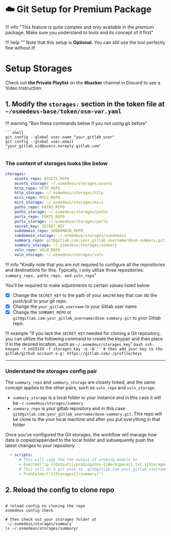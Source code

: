# :cloud: Git Setup for Premium Package

!!! info "This feature is quite complex and only available in the premium package. Make sure you understand to tools and its concept of it first"

!!! help ""
    Note that this setup is **Optional**. You can still use the tool perfectly fine without it!

# Setup Storages

Check out **the Private Playlist** on the **#backer** channel in Discord to see a Video Instruction.

## 1. Modify the `storages:` section in the token file at `~/osmedeus-base/token/osm-var.yaml`

!!! warning "Run these commands below if you not using git before"

    ```shell
    git config --global user.name "your_gitlab_user"
    git config --global user.email "your_gitlab_uid@users.noreply.gitlab.com"
    ```

### The content of storages looks like below

```yaml
storages:
    assets_repo: ASSETS_REPO
    assets_storage: ~/.osmedeus/storages/assets
    http_repo: HTTP_REPO
    http_storage: ~/.osmedeus/storages/http
    mics_repo: MICS_REPO
    mics_storage: ~/.osmedeus/storages/mics
    paths_repo: PATHS_REPO
    paths_storage: ~/.osmedeus/storages/paths
    ports_repo: PORTS_REPO
    ports_storage: ~/.osmedeus/storages/ports
    secret_key: SECRET_KEY
    subdomain_repo: SUBDOMAIN_REPO
    subdomain_storage: ~/.osmedeus/storages/subdomain
    summary_repo: git@gitlab.com:your_gitlab_username/dosm-summary.git
    summary_storage: ~/.osmedeus/storages/summary
    vuln_repo: VULN_REPO
    vuln_storage: ~/.osmedeus/storages/vuln
```

!!! info "Kindly note that you are not required to configure all the repositories and destinations for this. Typically, I only utilize three repositories: `summary_repo, paths_repo, and vuln_repo`"

You'll be required to make adjustments to certain values listed below

- [x] Change the `SECRET_KEY` to the path of your secret key that can do the push/pull to your git repo.
- [x] Change the `your_gitlab_username` to your Gitlab user name
- [x] Change the `SUMMARY_REPO` or `git@gitlab.com:your_gitlab_username/dosm-summary.git` to your Gitlab repo.

!!! example "If you lack the `SECRET_KEY` needed for cloning a Git repository, you can utilize the following command to create the keypair and then place it in the desired location, such as `~/.osmedeus/storages_key`"
    ```bash
    ssh-keygen -t ed25519 -f storages_key -q -N ''
    # then add your key to the gitlab/github account e.g: https://gitlab.com/-/profile/keys
    ```

***

### Understand the storages config pair

The `summary_repo` and `summary_storage` are closely linked, and the same concept applies to the other pairs, such as `vuln_repo` and `vuln_storage`.

- `summary_storage` is a local folder in your instance and in this case it will be `~/.osmedeus/storages/summary`
- `summary_repo` is your gitlab repository and in this case `git@gitlab.com:your_gitlab_username/dosm-summary.git`. This repo will be clone to the your local machine and after you put everything in that folder 

Once you've configured the Git storages, the workflow will manage how data is copied/appended to the local folder and subsequently push the latest changes to your repository.

```yaml
  - scripts:
      # This will copy the the output of probing module to 
      - ExecCmd("cp {{Output}}/probing/dns-{{Workspace}}.txt {{Storages}}/summary/{{Workspace}}/dns-{{Workspace}}.txt")
      # This will do a git push to `git@gitlab.com:your_gitlab_username/dosm-summary.git` repository
      - PushFolder("{{Storages}}/summary/")
```


## 2. Reload the config to clone repo

```shell

# reload config to cloning the repo
osmedeus config check

# then check out your storages folder at `~/.osmedeus/storages/summary`
ls ~/.osmedeus/storages/summary/ 

```
